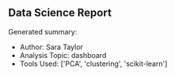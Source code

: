 ## Data Science Report

Generated summary:

- Author: Sara Taylor
- Analysis Topic: dashboard
- Tools Used: ['PCA', 'clustering', 'scikit-learn']
